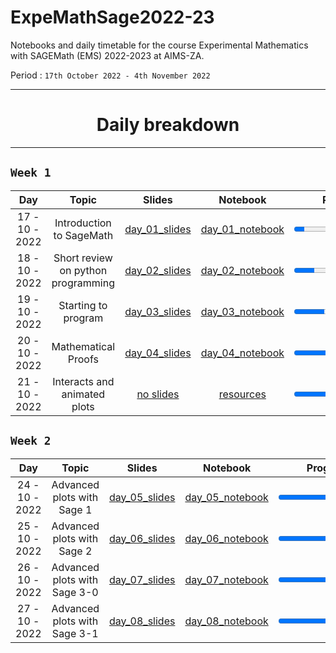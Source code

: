 # ExpeMathSage2022-23

Notebooks and daily timetable for the course Experimental Mathematics with SAGEMath (EMS) 2022-2023 at AIMS-ZA.

Period : `17th October 2022 - 4th November 2022`


****
 <div align="center"><h1>
  Daily breakdown
  </h1></div>                                                    

****

## `Week 1`
<div align="center">

| Day |         Topic    |     Slides     | Notebook  | Progress |
|:----------------------------:|:-------------------------------------------:|:---------------:|:-------------------:|:----------------:|
| 17 - 10 - 2022 | Introduction to SageMath | [day_01_slides](https://drive.google.com/file/d/1b6I0yop3BHVVAPbNSZVanZT3g5QWP8cH/view?usp=sharing)  |  [day_01_notebook](https://drive.google.com/file/d/192xK1stjybSy26LrIBfiisHPRXmRfr3Q/view?usp=sharing)| <progress id="file" max="100" value="10"> 10% </progress>| 
 | 18 - 10 - 2022  | Short review on python programming | [day_02_slides](https://drive.google.com/file/d/11JLU-c0-vOw70uqMy76CdeByFRHFp9Pj/view?usp=sharing) | [day_02_notebook](https://drive.google.com/file/d/1rYqIq8j5dsT69Z6Ww9f_U-eRUhMvAGBE/view?usp=sharing)  |<progress id="file" max="100" value="20"> 20% </progress>| |
 | 19 - 10 - 2022  | Starting to program| [day_03_slides](https://drive.google.com/file/d/1P-Spi9HASBVSq9F-yQAdH4z5g8kWMZ_k/view?usp=sharing)   | [day_03_notebook](https://drive.google.com/file/d/1eR0J7q06-vl7riDESqAFEED3IKM3DLEP/view?usp=sharing) |<progress id="file" max="100" value="30"> 30% </progress>| |
 | 20 - 10 - 2022  | Mathematical Proofs| [day_04_slides](https://drive.google.com/file/d/10dNdCnq0sFLzZG6EX7oXyPu513eBTKS2/view?usp=sharing)  |   [day_04_notebook](https://drive.google.com/file/d/1fNL4kB49GcF-_6Mn-fhBTRvkwnavdIts/view?usp=sharing) |<progress id="file" max="100" value="40"> 40% </progress>| |
 | 21 - 10 - 2022  | Interacts and animated plots | [no slides]()   |  [resources](https://doc.sagemath.org/html/en/prep/Quickstarts/Interact.html)  |<progress id="file" max="100" value="50"> 50% </progress>| |

</div> 


## `Week 2`
<div align="center">

| Day |         Topic    |     Slides     | Notebook  | Progress |
|:----------------------------:|:-------------------------------------------:|:---------------:|:-------------------:|:----------------:|
| 24 - 10 - 2022 | Advanced plots with Sage 1 | [day_05_slides](https://drive.google.com/file/d/1QSVBn_GD0a5CVrZT_FLIaw3LTo2hknuW/view?usp=sharing)  |  [day_05_notebook](https://drive.google.com/file/d/1bWdMLpQJxZhl2uokQkpwFFkte8ryDuKR/view?usp=sharing)| <progress id="file" max="100" value="55"> 55% </progress>|
 | 25 - 10 - 2022 | Advanced plots with Sage 2 | [day_06_slides](https://drive.google.com/file/d/1QSVBn_GD0a5CVrZT_FLIaw3LTo2hknuW/view?usp=sharing)  |  [day_06_notebook](https://drive.google.com/file/d/14FKkKpKAmOLsUt3Kso0cap1n8jBzzpBU/view?usp=sharing)| <progress id="file" max="100" value="60"> 60% </progress>|
 | 26 - 10 - 2022 | Advanced plots with Sage 3-0 | [day_07_slides](https://drive.google.com/file/d/1QSVBn_GD0a5CVrZT_FLIaw3LTo2hknuW/view?usp=sharing)  |  [day_07_notebook](https://drive.google.com/file/d/1YIy0SYdvixVrmBRu95X3ToqqGNjt-_00/view?usp=sharing)| <progress id="file" max="100" value="65"> 65% </progress>|
 | 27 - 10 - 2022 | Advanced plots with Sage 3-1 | [day_08_slides](https://drive.google.com/file/d/1QSVBn_GD0a5CVrZT_FLIaw3LTo2hknuW/view?usp=sharing)  |  [day_08_notebook](https://drive.google.com/file/d/1YIy0SYdvixVrmBRu95X3ToqqGNjt-_00/view?usp=sharing)| <progress id="file" max="100" value="65"> 65% </progress>|
 

</div> 
